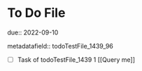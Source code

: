 # To Do File

due:: 2022-09-10

metadatafield:: todoTestFile_1439_96

- [ ] Task of todoTestFile_1439 1 [[Query me]]
